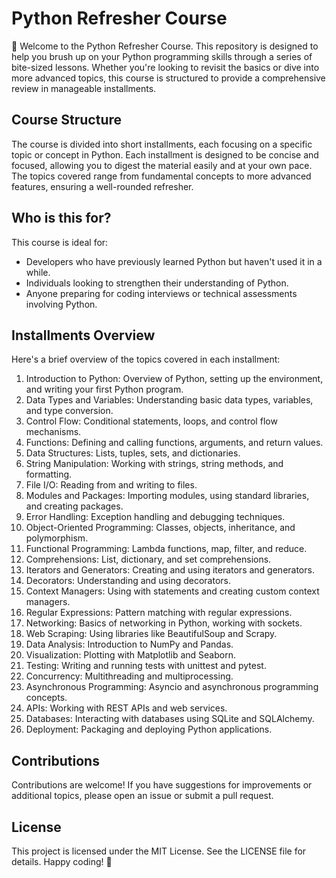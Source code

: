 # Python Refresher Course

👋 Welcome to the Python Refresher Course. This repository is designed to help you brush up on your Python programming skills through a series of bite-sized lessons. Whether you're looking to revisit the basics or dive into more advanced topics, this course is structured to provide a comprehensive review in manageable installments.

## Course Structure

The course is divided into short installments, each focusing on a specific topic or concept in Python. Each installment is designed to be concise and focused, allowing you to digest the material easily and at your own pace. The topics covered range from fundamental concepts to more advanced features, ensuring a well-rounded refresher.

## Who is this for?

This course is ideal for:
- Developers who have previously learned Python but haven't used it in a while.
- Individuals looking to strengthen their understanding of Python.
- Anyone preparing for coding interviews or technical assessments involving Python.

## Installments Overview

Here's a brief overview of the topics covered in each installment:
1. Introduction to Python: Overview of Python, setting up the environment, and writing your first Python program.
2. Data Types and Variables: Understanding basic data types, variables, and type conversion.
3. Control Flow: Conditional statements, loops, and control flow mechanisms.
4. Functions: Defining and calling functions, arguments, and return values.
5. Data Structures: Lists, tuples, sets, and dictionaries.
6. String Manipulation: Working with strings, string methods, and formatting.
7. File I/O: Reading from and writing to files.
8. Modules and Packages: Importing modules, using standard libraries, and creating packages.
9. Error Handling: Exception handling and debugging techniques.
10. Object-Oriented Programming: Classes, objects, inheritance, and polymorphism.
11. Functional Programming: Lambda functions, map, filter, and reduce.
12. Comprehensions: List, dictionary, and set comprehensions.
13. Iterators and Generators: Creating and using iterators and generators.
14. Decorators: Understanding and using decorators.
15. Context Managers: Using with statements and creating custom context managers.
16. Regular Expressions: Pattern matching with regular expressions.
17. Networking: Basics of networking in Python, working with sockets.
18. Web Scraping: Using libraries like BeautifulSoup and Scrapy.
19. Data Analysis: Introduction to NumPy and Pandas.
20. Visualization: Plotting with Matplotlib and Seaborn.
21. Testing: Writing and running tests with unittest and pytest.
22. Concurrency: Multithreading and multiprocessing.
23. Asynchronous Programming: Asyncio and asynchronous programming concepts.
24. APIs: Working with REST APIs and web services.
25. Databases: Interacting with databases using SQLite and SQLAlchemy.
26. Deployment: Packaging and deploying Python applications.

## Contributions

Contributions are welcome! If you have suggestions for improvements or additional topics, please open an issue or submit a pull request.

## License

This project is licensed under the MIT License. See the LICENSE file for details. Happy coding! 🚀
